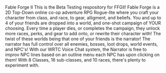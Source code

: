 Fable Forge II
This is the Beta Testing respository for FFGII!
Fable Forge is a 2D Top-Down online co-op adventure RPG Rogue-lite where you craft your character from class, and race, to gear, alligment, and beliefs.
You and up to 4 of your friends are dropped into a world, and one-shot campaign of YOUR choosing. Every time a player dies, or completes the campaign,
they unlock more races, perks, and gear to add onto, or rewrite their character with! The twist of these worlds being that one of your friends is the narrator!
The narrator has full control over all enemies, bosses, loot drops, world events, and NPC's! With our WRTC Voice Chat system, the Narrator is free to improv NPC
lines based on an outline menu each NPC has upon clicking on them! 
With 8 Classes, 16 sub-classes, and 10 races, there's plenty to experiment with.
